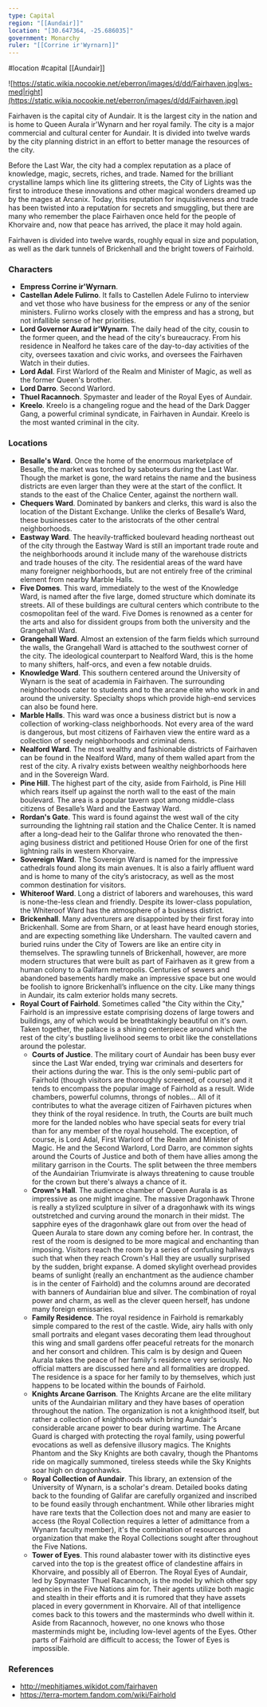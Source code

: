 ```yaml
---
type: Capital
region: "[[Aundair]]"
location: "[30.647364, -25.686035]"
government: Monarchy
ruler: "[[Corrine ir'Wyrnarn]]"
---
```

 #location #capital [[Aundair]]

![https://static.wikia.nocookie.net/eberron/images/d/dd/Fairhaven.jpg|ws-med|right](https://static.wikia.nocookie.net/eberron/images/d/dd/Fairhaven.jpg)

Fairhaven is the capital city of Aundair. It is the largest city in the nation and is home to Queen Aurala ir'Wynarn and her royal family. The city is a major commercial and cultural center for Aundair. It is divided into twelve wards by the city planning district in an effort to better manage the resources of the city.

Before the Last War, the city had a complex reputation as a place of knowledge, magic, secrets, riches, and trade. Named for the brilliant crystalline lamps which line its glittering streets, the City of Lights was the first to introduce these innovations and other magical wonders dreamed up by the mages at Arcanix. Today, this reputation for inquisitiveness and trade has been twisted into a reputation for secrets and smuggling, but there are many who remember the place Fairhaven once held for the people of Khorvaire and, now that peace has arrived, the place it may hold again.

Fairhaven is divided into twelve wards, roughly equal in size and population, as well as the dark tunnels of Brickenhall and the bright towers of Fairhold.

### Characters

* **Empress Corrine ir'Wyrnarn**. 
* **Castellan Adele Fulirno**. It falls to Castellen Adele Fulirno to interview and vet those who have business for the empress or any of the senior ministers. Fulirno works closely with the empress and has a strong, but not infallible sense of her priorities.
* **Lord Governor Aurad ir'Wynarn**. The daily head of the city, cousin to the former queen, and the head of the city's bureaucracy. From his residence in Nealford he takes care of the day-to-day activities of the city, oversees taxation and civic works, and oversees the Fairhaven Watch in their duties.
* **Lord Adal**. First Warlord of the Realm and Minister of Magic, as well as the former Queen's brother.
* **Lord Darro**. Second Warlord.
* **Thuel Racannoch**. Spymaster and leader of the Royal Eyes of Aundair.
* **Kreelo**. Kreelo is a changeling rogue and the head of the Dark Dagger Gang, a powerful criminal syndicate, in Fairhaven in Aundair. Kreelo is the most wanted criminal in the city.

### Locations

* **Besalle's Ward**. Once the home of the enormous marketplace of Besalle, the market was torched by saboteurs during the Last War. Though the market is gone, the ward retains the name and the business districts are even larger than they were at the start of the conflict. It stands to the east of the Chalice Center, against the northern wall.
* **Chequers Ward**. Dominated by bankers and clerks, this ward is also the location of the Distant Exchange. Unlike the clerks of Besalle’s Ward, these businesses cater to the aristocrats of the other central neighborhoods.
* **Eastway Ward**. The heavily-trafficked boulevard heading northeast out of the city through the Eastway Ward is still an important trade route and the neighborhoods around it include many of the warehouse districts and trade houses of the city. The residential areas of the ward have many foreigner neighborhoods, but are not entirely free of the criminal element from nearby Marble Halls.
* **Five Domes**. This ward, immediately to the west of the Knowledge Ward, is named after the five large, domed structure which dominate its streets. All of these buildings are cultural centers which contribute to the cosmopolitan feel of the ward. Five Domes is renowned as a center for the arts and also for dissident groups from both the university and the Grangehall Ward.
* **Grangehall Ward**. Almost an extension of the farm fields which surround the walls, the Grangehall Ward is attached to the southwest corner of the city. The ideological counterpart to Nealford Ward, this is the home to many shifters, half-orcs, and even a few notable druids.
* **Knowledge Ward**. This southern centered around the University of Wynarn is the seat of academia in Fairhaven. The surrounding neighborhoods cater to students and to the arcane elite who work in and around the university. Specialty shops which provide high-end services can also be found here.
* **Marble Halls**. This ward was once a business district but is now a collection of working-class neighborhoods. Not every area of the ward is dangerous, but most citizens of Fairhaven view the entire ward as a collection of seedy neighborhoods and criminal dens. 
* **Nealford Ward**. The most wealthy and fashionable districts of Fairhaven can be found in the Nealford Ward, many of them walled apart from the rest of the city. A rivalry exists between wealthy neighborhoods here and in the Sovereign Ward.
* **Pine Hill**. The highest part of the city, aside from Fairhold, is Pine Hill which rears itself up against the north wall to the east of the main boulevard. The area is a popular tavern spot among middle-class citizens of Besalle’s Ward and the Eastway Ward.
* **Rordan's Gate**. This ward is found against the west wall of the city surrounding the lightning rail station and the Chalice Center. It is named after a long-dead heir to the Galifar throne who renovated the then-aging business district and petitioned House Orien for one of the first lightning rails in western Khorvaire.
* **Sovereign Ward**. The Sovereign Ward is named for the impressive cathedrals found along its main avenues. It is also a fairly affluent ward and is home to many of the city’s aristocracy, as well as the most common destination for visitors.
* **Whiteroof Ward**. Long a district of laborers and warehouses, this ward is none-the-less clean and friendly. Despite its lower-class population, the Whiteroof Ward has the atmosphere of a business district.
* **Brickenhall**. Many adventurers are disappointed by their first foray into Brickenhall. Some are from Sharn, or at least have heard enough stories, and are expecting something like Undersharn. The vaulted cavern and buried ruins under the City of Towers are like an entire city in themselves. The sprawling tunnels of Brickenhall, however, are more modern structures that were built as part of Fairhaven as it grew from a human colony to a Galifarn metropolis. Centuries of sewers and abandoned basements hardly make an impressive space but one would be foolish to ignore Brickenhall’s influence on the city. Like many things in Aundair, its calm exterior holds many secrets.
* **Royal Court of Fairhold**. Sometimes called "the City within the City," Fairhold is an impressive estate comprising dozens of large towers and buildings, any of which would be breathtakingly beautiful on it's own. Taken together, the palace is a shining centerpiece around which the rest of the city's bustling livelihood seems to orbit like the constellations around the polestar.
	* **Courts of Justice**. The military court of Aundair has been busy ever since the Last War ended, trying war criminals and deserters for their actions during the war. This is the only semi-public part of Fairhold (though visitors are thoroughly screened, of course) and it tends to encompass the popular image of Fairhold as a result. Wide chambers, powerful columns, throngs of nobles… All of it contributes to what the average citizen of Fairhaven pictures when they think of the royal residence. In truth, the Courts are built much more for the landed nobles who have special seats for every trial than for any member of the royal household. The exception, of course, is Lord Adal, First Warlord of the Realm and Minister of Magic. He and the Second Warlord, Lord Darro, are common sights around the Courts of Justice and both of them have allies among the military garrison in the Courts. The split between the three members of the Aundairian Triumvirate is always threatening to cause trouble for the crown but there's always a chance of it.
	* **Crown's Hall**. The audience chamber of Queen Aurala is as impressive as one might imagine. The massive Dragonhawk Throne is really a stylized sculpture in silver of a dragonhawk with its wings outstretched and curving around the monarch in their midst. The sapphire eyes of the dragonhawk glare out from over the head of Queen Aurala to stare down any coming before her. In contrast, the rest of the room is designed to be more magical and enchanting than imposing. Visitors reach the room by a series of confusing hallways such that when they reach Crown's Hall they are usually surprised by the sudden, bright expanse. A domed skylight overhead provides beams of sunlight (really an enchantment as the audience chamber is in the center of Fairhold) and the columns around are decorated with banners of Aundairian blue and silver. The combination of royal power and charm, as well as the clever queen herself, has undone many foreign emissaries.
	* **Family Residence**. The royal residence in Fairhold is remarkably simple compared to the rest of the castle. Wide, airy halls with only small portraits and elegant vases decorating them lead throughout this wing and small gardens offer peaceful retreats for the monarch and her consort and children. This calm is by design and Queen Aurala takes the peace of her family's residence very seriously. No official matters are discussed here and all formalities are dropped. The residence is a space for her family to by themselves, which just happens to be located within the bounds of Fairhold.
	* **Knights Arcane Garrison**. The Knights Arcane are the elite military units of the Aundairian military and they have bases of operation throughout the nation. The organization is not a knighthood itself, but rather a collection of knighthoods which bring Aundair's considerable arcane power to bear during wartime. The Arcane Guard is charged with protecting the royal family, using powerful evocations as well as defensive illusory magics. The Knights Phantom and the Sky Knights are both cavalry, though the Phantoms ride on magically summoned, tireless steeds while the Sky Knights soar high on dragonhawks.
	* **Royal Collection of Aundair**. This library, an extension of the University of Wynarn, is a scholar's dream. Detailed books dating back to the founding of Galifar are carefully organized and inscribed to be found easily through enchantment. While other libraries might have rare texts that the Collection does not and many are easier to access (the Royal Collection requires a letter of admittance from a Wynarn faculty member), it's the combination of resources and organization that make the Royal Collections sought after throughout the Five Nations.
	* **Tower of Eyes**. This round alabaster tower with its distinctive eyes carved into the top is the greatest office of clandestine affairs in Khorvaire, and possibly all of Eberron. The Royal Eyes of Aundair, led by Spymaster Thuel Racannoch, is the model by which other spy agencies in the Five Nations aim for. Their agents utilize both magic and stealth in their efforts and it is rumored that they have assets placed in every government in Khorvaire. All of that intelligence comes back to this towers and the masterminds who dwell within it. Aside from Racannoch, however, no one knows who those masterminds might be, including low-level agents of the Eyes. Other parts of Fairhold are difficult to access; the Tower of Eyes is impossible.

### References

- http://mephitjames.wikidot.com/fairhaven
- https://terra-mortem.fandom.com/wiki/Fairhold
